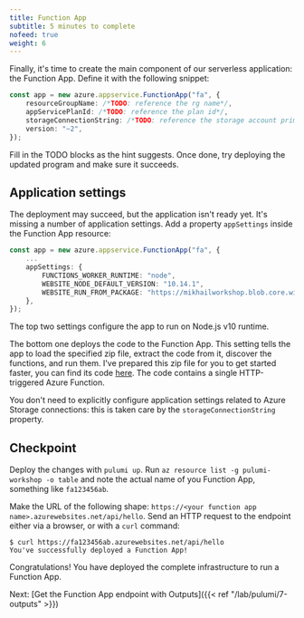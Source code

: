 ```yaml
---
title: Function App
subtitle: 5 minutes to complete
nofeed: true
weight: 6
---
```


Finally, it's time to create the main component of our serverless application: the Function App. Define it with the following snippet:

``` ts
const app = new azure.appservice.FunctionApp("fa", {
    resourceGroupName: /*TODO: reference the rg name*/,
    appServicePlanId: /*TODO: reference the plan id*/,
    storageConnectionString: /*TODO: reference the storage account primaryConnectionString*/,
    version: "~2",
});
```

Fill in the TODO blocks as the hint suggests. Once done, try deploying the updated program and make sure it succeeds.

## Application settings

The deployment may succeed, but the application isn't ready yet. It's missing a number of application settings. Add a property `appSettings` inside the Function App resource:

``` ts
const app = new azure.appservice.FunctionApp("fa", {
    ...
    appSettings: {
        FUNCTIONS_WORKER_RUNTIME: "node",
        WEBSITE_NODE_DEFAULT_VERSION: "10.14.1",
        WEBSITE_RUN_FROM_PACKAGE: "https://mikhailworkshop.blob.core.windows.net/zips/app.zip",
    },
});
```

The top two settings configure the app to run on Node.js v10 runtime.

The bottom one deploys the code to the Function App. This setting tells the app to load the specified zip file, extract the code from it, discover the functions, and run them. I've prepared this zip file for you to get started faster, you can find its code [here](TODO). The code contains a single HTTP-triggered Azure Function.

You don't need to explicitly configure application settings related to Azure Storage connections: this is taken care by the `storageConnectionString` property.

## Checkpoint

Deploy the changes with `pulumi up`. Run `az resource list -g pulumi-workshop -o table` and note the actual name of you Function App, something like `fa123456ab`.

Make the URL of the following shape: `https://<your function app name>.azurewebsites.net/api/hello`. Send an HTTP request to the endpoint either via a browser, or with a `curl` command:

```
$ curl https://fa123456ab.azurewebsites.net/api/hello
You've successfully deployed a Function App!
```

Congratulations! You have deployed the complete infrastructure to run a Function App.

Next: [Get the Function App endpoint with Outputs]({{< ref "/lab/pulumi/7-outputs" >}})
